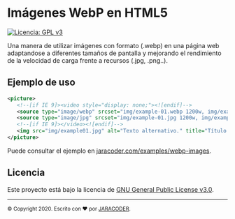 # Imágenes WebP en HTML5
[![Licencia: GPL v3](https://img.shields.io/badge/License-GPLv3-blue.svg)](https://www.gnu.org/licenses/gpl-3.0)

Una manera de utilizar imágenes con formato (.webp) en una página web adaptandose a diferentes tamaños de pantalla y mejorando el rendimiento de la velocidad de carga frente a recursos (.jpg, .png..). 

## Ejemplo de uso
```XML
<picture>
   <!--[if IE 9]><video style="display: none;"><![endif]-->
   <source type="image/webp" srcset="img/example-01.webp 1200w, img/example-01-tablet.webp 700w, img/example-01-mobile.webp 340w" sizes="(min-width: 1200px) 740px, (min-width: 768px) 700px, calc(100vw - 36px)" />
   <source type="image/jpg" srcset="img/example-01.jpg 1200w, img/example-01-tablet.jpg 700w, img/example-01-mobile.jpg 340w" sizes="(min-width: 1200px) 740px, (min-width: 768px) 700px, calc(100vw - 36px)" />
   <!--[if IE 9]></video><![endif]-->
   <img src="img/example01.jpg" alt="Texto alternativo." title="Título." />
</picture>
```

Puede consultar el ejemplo en [jaracoder.com/examples/webp-images](https://jaracoder.com/examples/webp-images/index.html).

## Licencia

Este proyecto está bajo la licencia de [GNU General Public License v3.0](https://github.com/jaracoder/webp-images/blob/master/LICENSE.MD).

---
<sub>
  &copy; Copyright 2020. Escrito con ❤️ por <a href="https://jaracoder.com">JARACODER</a>.
</sub>
